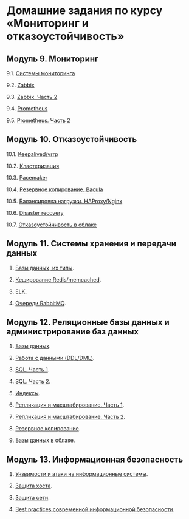 # Домашние задания по курсу «Мониторинг и отказоустойчивость»

## Модуль 9. Мониторинг

9.1. [Системы мониторинга](9.01.md)

9.2. [Zabbix](9.02.md)

9.3. [Zabbix. Часть 2](9.03.md)

9.4. [Prometheus](9.04.md)

9.5. [Prometheus. Часть 2](9.05.md)


## Модуль 10. Отказоустойчивость

10.1. [Keepalived/vrrp](10.01.md)

10.2. [Кластеризация](10.02.md)

10.3. [Pacemaker](10.03.md)

10.4. [Резервное копирование. Bacula](10.04.md)

10.5. [Балансировка нагрузки. HAProxy/Nginx](10.05.md)

10.6. [Disaster recovery](10.06.md)

10.7. [Отказоустойчивость в облаке](10.07.md)

## Модуль 11. Системы хранения и передачи данных

1. [Базы данных, их типы](11-01.md).

2. [Кеширование Redis/memcached](11-02.md).

3. [ELK](11-03.md).

4. [Очереди RabbitMQ](11-04.md).


## Модуль 12. Реляционные базы данных и администрирование баз данных

1. [Базы данных](12-01.md).

2. [Работа с данными (DDL/DML)](12-02.md).

3. [SQL. Часть 1](12-03.md).

4. [SQL. Часть 2](12-04.md).

5. [Индексы](12-05.md).

6. [Репликация и масштабирование. Часть 1](12-06.md).

7. [Репликация и масштабирование. Часть 2](12-07.md).

8. [Резервное копирование](12-08.md).

9. [Базы данных в облаке](12-09.md).


## Модуль 13. Информационная безопасность

1. [Уязвимости и атаки на информационные системы](13-01.md).

2. [Защита хоста](13-02.md).

3. [Защита сети](13-03.md).

4. [Best practices современной информационной безопасности]().
